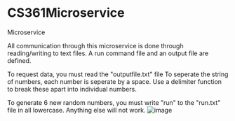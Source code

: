 # CS361Microservice
Microservice

All communication through this microservice is done through reading/writing to text files. A run command file and an output file are defined.

To request data, you must read the "outputfile.txt" file
To seperate the string of numbers, each number is seperate by a space. Use a delimiter function to break these apart into individual numbers.

To generate 6 new random numbers, you must write "run" to the "run.txt" file in all lowercase. Anything else will not work.
![image](https://github.com/Mcneelsh/CS361Microservice/assets/137924544/ed07b373-5362-4e30-a3d0-f4638847b411)
